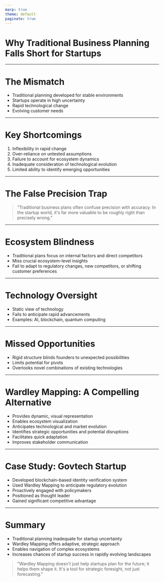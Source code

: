 ```yaml
---
marp: true
theme: default
paginate: true
---
```


# Why Traditional Business Planning Falls Short for Startups

---

# The Mismatch

- Traditional planning developed for stable environments
- Startups operate in high uncertainty
- Rapid technological change
- Evolving customer needs

---

# Key Shortcomings

1. Inflexibility in rapid change
2. Over-reliance on untested assumptions
3. Failure to account for ecosystem dynamics
4. Inadequate consideration of technological evolution
5. Limited ability to identify emerging opportunities

---

# The False Precision Trap

> "Traditional business plans often confuse precision with accuracy. In the startup world, it's far more valuable to be roughly right than precisely wrong."

---

# Ecosystem Blindness

- Traditional plans focus on internal factors and direct competitors
- Miss crucial ecosystem-level insights
- Fail to adapt to regulatory changes, new competitors, or shifting customer preferences

---

# Technology Oversight

- Static view of technology
- Fails to anticipate rapid advancements
- Examples: AI, blockchain, quantum computing

---

# Missed Opportunities

- Rigid structure blinds founders to unexpected possibilities
- Limits potential for pivots
- Overlooks novel combinations of existing technologies

---

# Wardley Mapping: A Compelling Alternative

- Provides dynamic, visual representation
- Enables ecosystem visualization
- Anticipates technological and market evolution
- Identifies strategic opportunities and potential disruptions
- Facilitates quick adaptation
- Improves stakeholder communication

---

# Case Study: Govtech Startup

- Developed blockchain-based identity verification system
- Used Wardley Mapping to anticipate regulatory evolution
- Proactively engaged with policymakers
- Positioned as thought leader
- Gained significant competitive advantage

---

# Summary

- Traditional planning inadequate for startup uncertainty
- Wardley Mapping offers adaptive, strategic approach
- Enables navigation of complex ecosystems
- Increases chances of startup success in rapidly evolving landscapes

> "Wardley Mapping doesn't just help startups plan for the future; it helps them shape it. It's a tool for strategic foresight, not just forecasting."